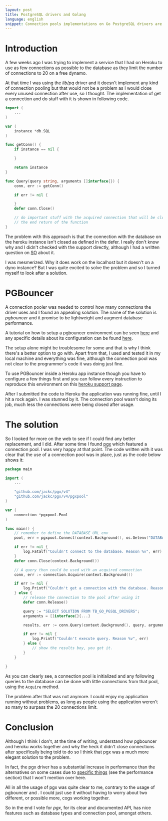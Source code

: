 ```yaml
---
layout: post
title: PostgreSQL drivers and Golang
language: english
snippet: Connection pools implementations on Go PostgreSQL drivers are scarse, in this post I will talk about lib/pg, pgbouncer and pgx
---
```


# Introduction

A few weeks ago I was trying to implement a service that I had on Heroku to use
as few connections as possible to the database as they limit the number of
connections to 20 on a free dynamo.

At that time I was using the _lib/pq_ driver and it  doesn't implement any kind
of connection pooling but that would not be a problem as I would close every
unused connection after use, so I thought. The implementation of get a
connection and do stuff with it is shown in following code.

``` go
import (
    ...
)

var (
    instance *db.SQL
)

func getConn() {
    if instance == nil {

    }

    return instance
}

func Query(query string, arguments []interface{}) {
    conn, err := getConn()

    if err != nil {

    }
    defer conn.Close()

    // do important stuff with the acquired connection that will be closed on
    // the end return of the function
}
```

The problem with this approach is that the connection with the database on the
heroku instance isn't closed as defined in the defer. I really don't know why
and I didn't checked with the support directly, although I had a written
question on [SO](https://stackoverflow.com/questions/60196656/closing-database-connections-on-heroku) about it.

I was mesmerized. Why it does work on the localhost but it doesn't on a dyno
instance? But I was quite excited to solve the problem and so I turned myself
to look after a solution.

# PGBouncer

A connection pooler was needed to control how many connections the driver uses
and I found an appealing solution. The name of the solution is *pgbouncer* and
it promise to be lightweight and augment database performance.

A tutorial on how to setup a pgbouncer environment can be seen
[here](https://www.pgbouncer.org/install.html) and any specific details about
its configuration can be found [here](https://www.pgbouncer.org/config.html).

The setup alone might be troublesome for some and that is why I think there's
a better option to go with. Apart from that, I used and tested it in my local
machine and everything was fine, although the connection pool was not clear
to the programmer's code it was doing just fine.

To use PGBouncer inside a Heroku app instance though you have to configure a
few things first and you can follow every instruction to reproduce this
environment on this [heroku support page](https://devcenter.heroku.com/articles/on-dyno-postgres-connection-pooling).

After I submitted the code to Heroku the application was running fine, until
I hit a rock again. I was stunned by it. The connection pool wasn't doing its
job, much less the connections were being closed after usage.

# The solution

So I looked for more on the web to see if I could find any better replacement,
and I did. After some time I found [pgx](https://github.com/jackc/pgx/) which
featured a connection pool. I was very happy at that point. The code written
with it was clear that the use of a connection pool was in place, just as the
code below shows it:

``` go
package main

import (
    ...

    "github.com/jackc/pgx/v4"
    "github.com/jackc/pgx/v4/pgxpool"
)

var (
    connection *pgxpool.Pool
)

func main() {
    // remember to define the DATABASE_URL env
    pool, err = pgxpool.Connect(context.Background(), os.Getenv("DATABASE_URL"))

    if err != nil {
        log.Fatalf("Couldn't connect to the database. Reason %v", err)
    }
    defer conn.Close(context.Background())

    // A query then could be used with an acquired connection
    conn, err := connection.Acquire(context.Background())

    if err != nil {
        log.Printf("Couldn't get a connection with the database. Reason %v", err)
    } else {
        // release the connection to the pool after using it
        defer conn.Release()

        query := "SELECT SOLUTION FROM TB_GO_PGSQL_DRIVERS";
        arguments = []interface{}{...}

        results, err := conn.Query(context.Background(), query, arguments...)

        if err != nil {
            log.Printf("Couldn't execute query. Reason %v", err)
        } else {
            // show the results boy, you got it.
        }
    }

}
```
As you can clearly see, a connection pool is initialized and any following
queries to the database can be done with little connections from that pool,
using the `Acquire` method.

The problem after that was not anymore. I could enjoy my application running
without problems, as long as people using the application weren't so many
to surpass the 20 connections limit.

# Conclusion

Although I think I don't, at the time of writing, understand how pgbouncer and
heroku works together and why the heck it didn't close connections after
specifically being told to do so I think that pgx was a much more elegant
solution to the problem.

In fact, the pgx driver has a substantial increase in performance than the
alternatives on some cases due to [specific things](https://github.com/jackc/pgx/blob/master/README.md)
(see the performance section) that I won't mention over here.

All in all the usage of pgx was quite clear to me, contrary to the usage of
pgbouncer and <insert any other pgsql driver here>. I could just use it without
having to worry about two different, or possible more, cogs working together.

So in the end I vote for *pgx*, for its clear and documented API, has nice
features such as database types and connection pool, amongst others.
